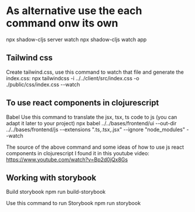 # As alternative use the each command onw its own
npx shadow-cljs server watch
npx shadow-cljs watch app

## Tailwind css
Create tailwind.css, use this command to watch that file and generate the index.css: 
npx tailwindcss -i ../../client/src/index.css -o ./public/css/index.css --watch

## To use react components in clojurescript
Babel
Use this command to translate the jsx, tsx, ts code to js (you can adapt it later to your project)
npx babel ../../bases/frontend/ui --out-dir ../../bases/frontend/js --extensions ".ts,.tsx,.jsx" --ignore "node_modules" --watch

The source of the above command and some ideas of how to use js react components in clojurescript I found it in this youtube video:
https://www.youtube.com/watch?v=Bp2d0jQx8Gs

## Working with storybook
Build storybook
npm run build-storybook

Use this command to run Storybook
npm run storybook